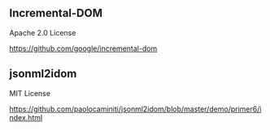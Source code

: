 ## Incremental-DOM

Apache 2.0 License

https://github.com/google/incremental-dom

## jsonml2idom

MIT License

https://github.com/paolocaminiti/jsonml2idom/blob/master/demo/primer6/index.html